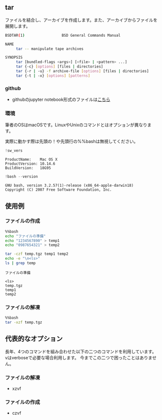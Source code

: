 
## tar
ファイルを結合し、アーカイブを作成します。また、アーカイブからファイルを展開します。

```bash
BSDTAR(1)                 BSD General Commands Manual 

NAME
     tar -- manipulate tape archives

SYNOPSIS
     tar [bundled-flags <args>] [<file> | <pattern> ...]
     tar {-c} [options] [files | directories]
     tar {-r | -u} -f archive-file [options] [files | directories]
     tar {-t | -x} [options] [patterns]
```

### github
- githubのjupyter notebook形式のファイルは[こちら](https://github.com/hiroshi0530/wa-src/blob/master/article/library/bash/tar/tar_nb.ipynb)

### 環境
筆者のOSはmacOSです。LinuxやUnixのコマンドとはオプションが異なります。

実際に動かす際は先頭の！や先頭行の%%bashは無視してください。


```python
!sw_vers
```

    ProductName:	Mac OS X
    ProductVersion:	10.14.6
    BuildVersion:	18G95



```python
!bash --version
```

    GNU bash, version 3.2.57(1)-release (x86_64-apple-darwin18)
    Copyright (C) 2007 Free Software Foundation, Inc.


## 使用例

### ファイルの作成


```bash
%%bash
echo "ファイルの準備"
echo "1234567890" > temp1
echo "0987654321" > temp2

tar -czf temp.tgz temp1 temp2
echo -e "\n<ls>"
ls | grep temp

```

    ファイルの準備
    
    <ls>
    temp.tgz
    temp1
    temp2


### ファイルの解凍


```bash
%%bash
tar -xzf temp.tgz
```

## 代表的なオプション
長年、4つのコマンドを組み合わせた以下の二つのコマンドを利用しています。
vはverboseで必要な場合利用します。
今までこの二つで困ったことはありません。

### ファイルの解凍
- xzvf

### ファイルの作成
- czvf
